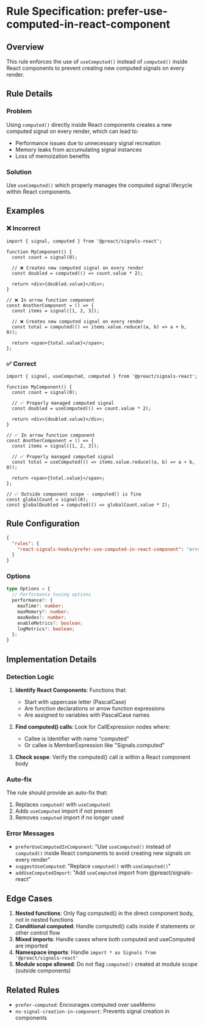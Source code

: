 # Rule Specification: prefer-use-computed-in-react-component

## Overview

This rule enforces the use of `useComputed()` instead of `computed()` inside React components to prevent creating new computed signals on every render.

## Rule Details

### Problem

Using `computed()` directly inside React components creates a new computed signal on every render, which can lead to:

- Performance issues due to unnecessary signal recreation
- Memory leaks from accumulating signal instances
- Loss of memoization benefits

### Solution

Use `useComputed()` which properly manages the computed signal lifecycle within React components.

## Examples

### ❌ Incorrect

```tsx
import { signal, computed } from '@preact/signals-react';

function MyComponent() {
  const count = signal(0);
  
  // ❌ Creates new computed signal on every render
  const doubled = computed(() => count.value * 2);
  
  return <div>{doubled.value}</div>;
}

// ❌ In arrow function component
const AnotherComponent = () => {
  const items = signal([1, 2, 3]);
  
  // ❌ Creates new computed signal on every render
  const total = computed(() => items.value.reduce((a, b) => a + b, 0));
  
  return <span>{total.value}</span>;
};
```

### ✅ Correct

```tsx
import { signal, useComputed, computed } from '@preact/signals-react';

function MyComponent() {
  const count = signal(0);
  
  // ✅ Properly managed computed signal
  const doubled = useComputed(() => count.value * 2);
  
  return <div>{doubled.value}</div>;
}

// ✅ In arrow function component
const AnotherComponent = () => {
  const items = signal([1, 2, 3]);
  
  // ✅ Properly managed computed signal
  const total = useComputed(() => items.value.reduce((a, b) => a + b, 0));
  
  return <span>{total.value}</span>;
};

// ✅ Outside component scope - computed() is fine
const globalCount = signal(0);
const globalDoubled = computed(() => globalCount.value * 2);
```

## Rule Configuration

```json
{
  "rules": {
    "react-signals-hooks/prefer-use-computed-in-react-component": "error"
  }
}
```

### Options

```typescript
type Options = {
  // Performance tuning options
  performance?: {
    maxTime?: number;
    maxMemory?: number;
    maxNodes?: number;
    enableMetrics?: boolean;
    logMetrics?: boolean;
  };
}
```

## Implementation Details

### Detection Logic

1. **Identify React Components**: Functions that:
   - Start with uppercase letter (PascalCase)
   - Are function declarations or arrow function expressions
   - Are assigned to variables with PascalCase names

2. **Find computed() calls**: Look for CallExpression nodes where:
   - Callee is Identifier with name "computed"
   - Or callee is MemberExpression like "Signals.computed"

3. **Check scope**: Verify the computed() call is within a React component body

### Auto-fix

The rule should provide an auto-fix that:

1. Replaces `computed(` with `useComputed(`
2. Adds `useComputed` import if not present
3. Removes `computed` import if no longer used

### Error Messages

- `preferUseComputedInComponent`: "Use `useComputed()` instead of `computed()` inside React components to avoid creating new signals on every render"
- `suggestUseComputed`: "Replace `computed()` with `useComputed()`"
- `addUseComputedImport`: "Add `useComputed` import from @preact/signals-react"

## Edge Cases

1. **Nested functions**: Only flag computed() in the direct component body, not in nested functions
2. **Conditional computed**: Handle computed() calls inside if statements or other control flow
3. **Mixed imports**: Handle cases where both computed and useComputed are imported
4. **Namespace imports**: Handle `import * as Signals from '@preact/signals-react'`
5. **Module scope allowed**: Do not flag `computed()` created at module scope (outside components)

## Related Rules

- `prefer-computed`: Encourages computed over useMemo
- `no-signal-creation-in-component`: Prevents signal creation in components
